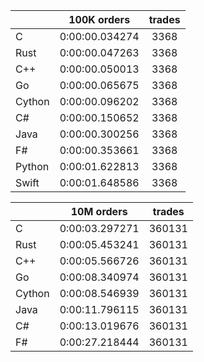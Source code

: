 ||100K orders|trades|
-|:-:|:-:|
|C|0:00:00.034274|3368|
|Rust|0:00:00.047263|3368|
|C++|0:00:00.050013|3368|
|Go|0:00:00.065675|3368|
|Cython|0:00:00.096202|3368|
|C#|0:00:00.150652|3368|
|Java|0:00:00.300256|3368|
|F#|0:00:00.353661|3368|
|Python|0:00:01.622813|3368|
|Swift|0:00:01.648586|3368|


||10M orders|trades|
-|:-:|:-:|
|C|0:00:03.297271|360131|
|Rust|0:00:05.453241|360131|
|C++|0:00:05.566726|360131|
|Go|0:00:08.340974|360131|
|Cython|0:00:08.546939|360131|
|Java|0:00:11.796115|360131|
|C#|0:00:13.019676|360131|
|F#|0:00:27.218444|360131|


